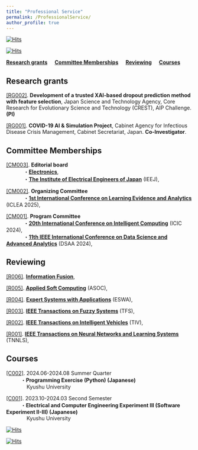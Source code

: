 ```yaml
---
title: "Professional Service"
permalink: /ProfessionalService/
author_profile: true
---
```



[![Hits](https://hits.seeyoufarm.com/api/count/incr/badge.svg?url=https%3A%2F%2Fchengtang-ai.github.io%2FProfessionalService%2F&count_bg=%233DC8BD&title_bg=%23555555&icon=airplayvideo.svg&icon_color=%23E7E7E7&title=Page+Views%3A&edge_flat=false)](https://hits.seeyoufarm.com)

[![Hits](https://hits.seeyoufarm.com/api/count/incr/badge.svg?url=https%3A%2F%2Fchengtang-ai.github.io&count_bg=%23C83D3D&title_bg=%23555555&icon=airplayvideo.svg&icon_color=%23E7E7E7&title=Total+Visitors%3A&edge_flat=false)](https://hits.seeyoufarm.com)


**[Research grants](#rg)** &nbsp; &nbsp; **[Committee Memberships](#cm)** &nbsp; &nbsp; **[Reviewing](#rev)** &nbsp; &nbsp; **[Courses](#cou)**


<h2 id="rg">
Research grants
</h2>

<u>[RG002]</u>. **Development of a trusted XAI-based dropout prediction method with feature selection**, Japan Science and Technology Agency, Core Research for Evolutionary Science and Technology (CREST), AIP Challenge. **(PI)**  

<u>[RG001]</u>. **COVID-19 AI & Simulation Project**, Cabinet Agency for Infectious Disease Crisis Management, Cabinet Secretariat, Japan. **Co-Investigator**.  


<h2 id="cm">
Committee Memberships
</h2>

<u>[CM003]</u>. **Editorial board**  
&nbsp; &nbsp; &nbsp; &nbsp; &nbsp; &nbsp; ・**[Electronics](https://www.mdpi.com/journal/electronics)**,  
&nbsp; &nbsp; &nbsp; &nbsp; &nbsp; &nbsp; ・**[The Institute of Electrical Engineers of Japan](https://www.iee.jp/en/)** (IEEJ),  

<u>[CM002]</u>. **Organizing Committee**  
&nbsp; &nbsp; &nbsp; &nbsp; &nbsp; &nbsp; ・**[1st International Conference on Learning Evidence and Analytics](https://sites.google.com/leds.ait.kyushu-u.ac.jp/iclea2025/?pli=1)** (ICLEA 2025),  

<u>[CM001]</u>. **Program Committee**  
&nbsp; &nbsp; &nbsp; &nbsp; &nbsp; &nbsp; ・**[20th International Conference on Intelligent Computing](https://www.ic-icc.cn/2024/index.htm)** (ICIC 2024),  
&nbsp; &nbsp; &nbsp; &nbsp; &nbsp; &nbsp; ・**[11th IEEE International Conference on Data Science and Advanced Analytics](https://dsaa2024.dsaa.co/)** (DSAA 2024),  

<h2 id="rev">
Reviewing
</h2>

<u>[R006]</u>. **[Information Fusion](https://www.sciencedirect.com/journal/information-fusion)**,  

<u>[R005]</u>. **[Applied Soft Computing](https://www.sciencedirect.com/journal/applied-soft-computing)** (ASOC),  

<u>[R004]</u>. **[Expert Systems with Applications](https://www.sciencedirect.com/journal/expert-systems-with-applications)** (ESWA),  

<u>[R003]</u>. **[IEEE Transactions on Fuzzy Systems](https://ieeexplore.ieee.org/xpl/RecentIssue.jsp?punumber=91)** (TFS),  

<u>[R002]</u>. **[IEEE Transactions on Intelligent Vehicles](https://ieeexplore.ieee.org/xpl/RecentIssue.jsp?punumber=7274857)** (TIV),  

<u>[R001]</u>. **[IEEE Transactions on Neural Networks and Learning Systems](https://ieeexplore.ieee.org/xpl/RecentIssue.jsp?punumber=5962385)** (TNNLS),  

<h2 id="cou">
Courses
</h2>

<u>[C002]</u>. 2024.06-2024.08   Summer Quarter  
&nbsp; &nbsp; &nbsp; &nbsp; &nbsp; ・**Programming Exercise (Python) (Japanese)**  
&nbsp; &nbsp; &nbsp; &nbsp; &nbsp; &nbsp; &nbsp; Kyushu University  

<u>[C001]</u>. 2023.10-2024.03   Second Semester  
&nbsp; &nbsp; &nbsp; &nbsp; &nbsp; ・**Electrical and Computer Engineering Experiment III (Software Experiment II-III) (Japanese)**  
&nbsp; &nbsp; &nbsp; &nbsp; &nbsp; &nbsp; &nbsp; Kyushu University  


[![Hits](https://hits.seeyoufarm.com/api/count/incr/badge.svg?url=https%3A%2F%2Fchengtang-ai.github.io%2FProfessionalService%2F&count_bg=%233DC8BD&title_bg=%23555555&icon=airplayvideo.svg&icon_color=%23E7E7E7&title=Page+Views%3A&edge_flat=false)](https://hits.seeyoufarm.com)

[![Hits](https://hits.seeyoufarm.com/api/count/incr/badge.svg?url=https%3A%2F%2Fchengtang-ai.github.io&count_bg=%23C83D3D&title_bg=%23555555&icon=airplayvideo.svg&icon_color=%23E7E7E7&title=Total+Visitors%3A&edge_flat=false)](https://hits.seeyoufarm.com)

